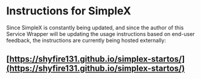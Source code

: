 # Instructions for SimpleX

Since SimpleX is constantly being updated, and since the author of this Service Wrapper will be updating the usage instructions based on end-user feedback, the instructions are currently being hosted externally: 

## [https://shyfire131.github.io/simplex-startos/](https://shyfire131.github.io/simplex-startos/)